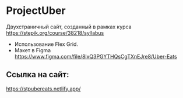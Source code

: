 # ProjectUber
Двухстраничный сайт, созданный в рамках курса https://stepik.org/course/38218/syllabus
- Использование Flex Grid.
- Макет в Figma https://www.figma.com/file/8lxQ3PGYTHQsCgTXnEJre8/Uber-Eats
## Ссылка на сайт: 
https://stpubereats.netlify.app/ 
